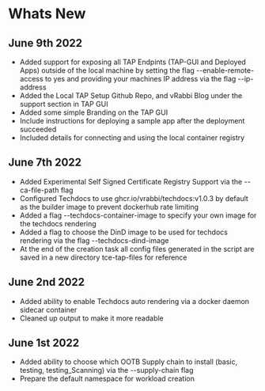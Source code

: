 # Whats New

## June 9th 2022
* Added support for exposing all TAP Endpints (TAP-GUI and Deployed Apps) outside of the local machine by setting the flag --enable-remote-access to yes and providing your machines IP address via the flag --ip-address
* Added the Local TAP Setup Github Repo, and vRabbi Blog under the support section in TAP GUI
* Added some simple Branding on the TAP GUI
* Include instructions for deploying a sample app after the deployment succeeded
* Included details for connecting and using the local container registry

  
## June 7th 2022
* Added Experimental Self Signed Certificate Registry Support via the --ca-file-path flag
* Configured Techdocs to use ghcr.io/vrabbi/techdocs:v1.0.3 by default as the builder image to prevent dockerhub rate limiting
* Added a flag --techdocs-container-image to specify your own image for the techdocs rendering
* Added a flag to choose the DinD image to be used for techdocs rendering via the flag --techdocs-dind-image
* At the end of the creation task all config files generated in the script are saved in a new directory tce-tap-files for reference
  
## June 2nd 2022
* Added ability to enable Techdocs auto rendering via a docker daemon sidecar container
* Cleaned up output to make it more readable
  
## June 1st 2022
* Added ability to choose which OOTB Supply chain to install (basic, testing, testing_Scanning) via the --supply-chain flag
* Prepare the default namespace for workload creation
  
